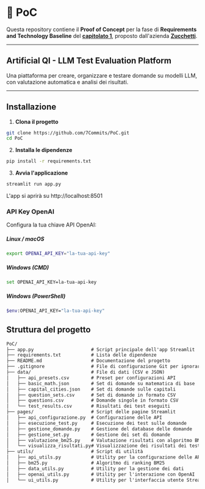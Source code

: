 # 📌 PoC

Questa repository contiene il **Proof of Concept** per la fase di **Requirements and Technology Baseline** del **[capitolato 1](https://www.math.unipd.it/~tullio/IS-1/2024/Progetto/C1.pdf)**, proposto dall'azienda **[Zucchetti](https://www.zucchetti.it/it/cms/home.html)**.

---

## Artificial QI - LLM Test Evaluation Platform

Una piattaforma per creare, organizzare e testare domande su modelli LLM, con valutazione automatica e analisi dei risultati.

---

## Installazione

1. **Clona il progetto**
```bash
git clone https://github.com/7Commits/PoC.git
cd PoC
```

2. **Installa le dipendenze** 
```bash
pip install -r requirements.txt
```

3. **Avvia l'applicazione**
```bash
streamlit run app.py
```
L'app si aprirà su http://localhost:8501

### API Key OpenAI
Configura la tua chiave API OpenAI:

##### Linux / macOS
```bash
export OPENAI_API_KEY="la-tua-api-key"
```

##### Windows (CMD)
```bash
set OPENAI_API_KEY=la-tua-api-key
```

##### Windows (PowerShell)
```bash
$env:OPENAI_API_KEY="la-tua-api-key"
```

## **Struttura del progetto**
```md
PoC/
├── app.py                     # Script principale dell'app Streamlit
├── requirements.txt           # Lista delle dipendenze
├── README.md                  # Documentazione del progetto
├── .gitignore                 # File di configurazione Git per ignorare file
├── data/                      # File di dati (CSV e JSON)
│   ├── api_presets.csv        # Preset per configurazioni API
│   ├── basic_math.json        # Set di domande su matematica di base
│   ├── capital_cities.json    # Set di domande sulle capitali
│   ├── question_sets.csv      # Set di domande in formato CSV
│   ├── questions.csv          # Domande singole in formato CSV
│   └── test_results.csv       # Risultati dei test eseguiti
├── pages/                     # Script delle pagine Streamlit
│   ├── api_configurazione.py  # Configurazione delle API
│   ├── esecuzione_test.py     # Esecuzione dei test sulle domande
│   ├── gestione_domande.py    # Gestione del database delle domande
│   ├── gestione_set.py        # Gestione dei set di domande
│   ├── valutazione_bm25.py    # Valutazione risultati con algoritmo BM25
│   └── visualizza_risultati.py# Visualizzazione dei risultati dei test
├── utils/                     # Script di utilità
│   ├── api_utils.py           # Utility per la configurazione delle API
│   ├── bm25.py                # Algoritmo di ranking BM25
│   ├── data_utils.py          # Utility per la gestione dei dati
│   ├── openai_utils.py        # Utility per l'interazione con OpenAI
│   └── ui_utils.py            # Utility per l'interfaccia utente Streamlit

